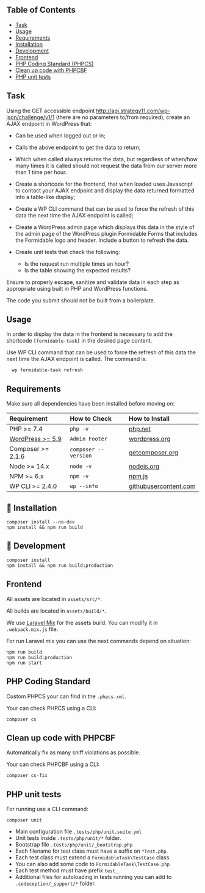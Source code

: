 ## Table of Contents

* [Task](#task)
* [Usage](#usage)
* [Requirements](#requirements)
* [Installation](#installation)
* [Development](#development)
* [Frontend](#frontend)
* [PHP Coding Standard (PHPCS)](#php-coding-standard)
* [Clean up code with PHPCBF](#clean-up-code-with-phpcbf)
* [PHP unit tests](#php-unit-tests)

## Task

Using the GET accessible endpoint http://api.strategy11.com/wp-json/challenge/v1/1 (there are no parameters to/from required), create an AJAX endpoint in WordPress that:

- Can be used when logged out or in;

- Calls the above endpoint to get the data to return;

- Which when called always returns the data, but regardless of when/how many times it is called should not request the data from our server more than 1 time per hour.
- Create a shortcode for the frontend, that when loaded uses Javascript to contact your AJAX endpoint and display the data returned formatted into a table-like display;
- Create a WP CLI command that can be used to force the refresh of this data the next time the AJAX endpoint is called;
- Create a WordPress admin page which displays this data in the style of the admin page of the WordPress plugin Formidable Forms that includes the Formidable logo and header. Include a button to refresh the data.
- Create unit tests that check the following:
	- Is the request run multiple times an hour?
	- Is the table showing the expected results?

Ensure to properly escape, sanitize and validate data in each step as appropriate using built in PHP and WordPress functions.

The code you submit should not be built from a boilerplate.

## Usage 

In order to display the data in the frontend is necessary to add the shortcode `[formidable-task]` in the desired page content.

Use WP CLI command that can be used to force the refresh of this data the next time the AJAX endpoint is called. The command is:
```
  wp formidable-task refresh
```

## Requirements

Make sure all dependencies have been installed before moving on:

| Requirement | How to Check | How to Install |
| :---------- | :----------- | :------------- |
| PHP >= 7.4 | `php -v` | [php.net](http://php.net/manual/en/install.php) |
| [WordPress >= 5.9]() | `Admin Footer` | [wordpress.org](https://codex.wordpress.org/Installing_WordPress) |
| Composer >= 2.1.6 | `composer --version` | [getcomposer.org](https://getcomposer.org/doc/00-intro.md#installation-linux-unix-osx) |
| Node >= 14.x | `node -v` | [nodejs.org](https://nodejs.org/) |
| NPM >= 6.x | `npm -v` | [npm.js](https://www.npmjs.com/) |
| WP CLI >= 2.4.0 | `wp --info` | [githubusercontent.com](https://raw.githubusercontent.com/wp-cli/builds/gh-pages/phar/wp-cli.phar) |

## 🧞 Installation

```
composer install --no-dev
npm install && npm run build
```

## 👀 Development

```
composer install
npm install && npm run build:production
```

## Frontend

All assets are located in `assets/src/*`.

All builds are located in `assets/build/*`.

We use [Laravel Mix](https://laravel-mix.com/) for the assets build. You can modify it in `.webpack.mix.js` file.

For run Laravel mix you can use the next commands depend on situation:
```
npm run build
npm run build:production
npm run start
```


## PHP Coding Standard

Custom PHPCS your can find in the `.phpcs.xml`.

Your can check PHPCS using a CLI:
```
composer cs
```

## Clean up code with PHPCBF

Automatically  fix  as  many sniff violations as possible.

Your can check PHPCBF using a CLI:
```
composer cs-fix
```

## PHP unit tests

For running use a CLI command:
```
composer unit
```

- Main configuration file `.tests/php/unit.suite.yml`
- Unit tests inside `.tests/php/unit/*` folder.
- Bootstrap file `.tests/php/unit/_bootstrap.php`
- Each filename for test class must have a suffix on `*Test.php`.
- Each test class must extend a `FormidableTask\TestCase` class.
- You can also add some code to `FormidableTask\TestCase.php`
- Each test method must have prefix `test_`
- Additional files for autoloading in tests running you can add to `.codeception/_support/*` folder.
